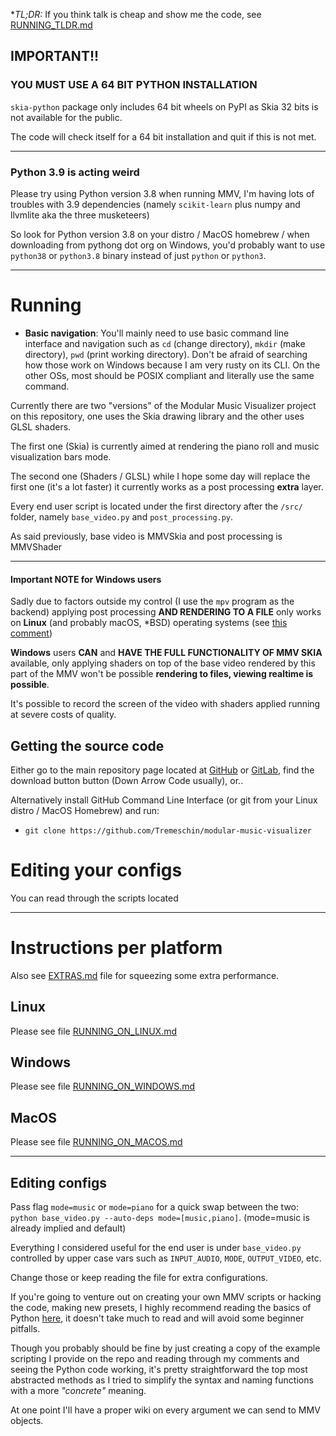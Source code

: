 
**TL;DR:* If you think talk is cheap and show me the code, see [RUNNING_TLDR.md](RUNNING_TLDR.md)

## IMPORTANT!!

### YOU MUST USE A 64 BIT PYTHON INSTALLATION

`skia-python` package only includes 64 bit wheels on PyPI as Skia 32 bits is not available for the public.

The code will check itself for a 64 bit installation and quit if this is not met.

<hr>

### Python 3.9 is acting weird

Please try using Python version 3.8 when running MMV, I'm having lots of troubles with 3.9 dependencies (namely `scikit-learn` plus numpy and llvmlite aka the three musketeers)

So look for Python version 3.8 on your distro / MacOS homebrew / when downloading from pythong dot org on Windows, you'd probably want to use `python38` or `python3.8` binary instead of just `python` or `python3`.

<hr>

# Running

- **Basic navigation**: You'll mainly need to use basic command line interface and navigation such as `cd` (change directory), `mkdir` (make directory), `pwd` (print working directory). Don't be afraid of searching how those work on Windows because I am very rusty on its CLI. On the other OSs, most should be POSIX compliant and literally use the same command.

Currently there are two "versions" of the Modular Music Visualizer project on this repository, one uses the Skia drawing library and the other uses GLSL shaders.

The first one (Skia) is currently aimed at rendering the piano roll and music visualization bars mode.

The second one (Shaders / GLSL) while I hope some day will replace the first one (it's a lot faster) it currently works as a post processing **extra** layer.

Every end user script is located under the first directory after the `/src/` folder, namely `base_video.py` and `post_processing.py`.

As said previously, base video is MMVSkia and post processing is MMVShader

<hr>

#### Important NOTE for Windows users

Sadly due to factors outside my control (I use the `mpv` program as the backend) applying post processing **AND RENDERING TO A FILE** only works on **Linux** (and probably macOS, *BSD) operating systems (see [this comment](https://github.com/mpv-player/mpv/issues/7193#issuecomment-559898238))

**Windows** users **CAN** and **HAVE THE FULL FUNCTIONALITY OF MMV SKIA** available, only applying shaders on top of the base video rendered by this part of the MMV won't be possible **rendering to files, viewing realtime is possible**.

It's possible to record the screen of the video with shaders applied running at severe costs of quality.

## Getting the source code

Either go to the main repository page located at [GitHub](https://github.com/Tremeschin/modular-music-visualizer) or [GitLab](https://gitlab.com/Tremeschin/modular-music-visualizer), find the download button button (Down Arrow Code usually), or..

Alternatively install GitHub Command Line Interface (or git from your Linux distro / MacOS Homebrew) and run:

- `git clone https://github.com/Tremeschin/modular-music-visualizer`

# Editing your configs

You can read through the scripts located

<hr>

# Instructions per platform

Also see [EXTRAS.md](EXTRAS.md) file for squeezing some extra performance.

## Linux

Please see file [RUNNING_ON_LINUX.md](RUNNING_ON_LINUX.md)

## Windows

Please see file [RUNNING_ON_WINDOWS.md](RUNNING_ON_WINDOWS.md)

## MacOS

Please see file [RUNNING_ON_MACOS.md](RUNNING_ON_MACOS.md)

<hr>

## Editing configs

Pass flag `mode=music` or `mode=piano` for a quick swap between the two: `python base_video.py --auto-deps mode=[music,piano]`. (mode=music is already implied and default)

Everything I considered useful for the end user is under `base_video.py` controlled by upper case vars such as `INPUT_AUDIO`, `MODE`, `OUTPUT_VIDEO`, etc.

Change those or keep reading the file for extra configurations.

If you're going to venture out on creating your own MMV scripts or hacking the code, making new presets, I highly recommend reading the basics of Python [here](https://learnxinyminutes.com/docs/python/), it doesn't take much to read and will avoid some beginner pitfalls.

Though you probably should be fine by just creating a copy of the example scripting I provide on the repo and reading through my comments and seeing the Python code working, it's pretty straightforward the top most abstracted methods as I tried to simplify the syntax and naming functions with a more _"concrete"_ meaning. 

At one point I'll have a proper wiki on every argument we can send to MMV objects.
